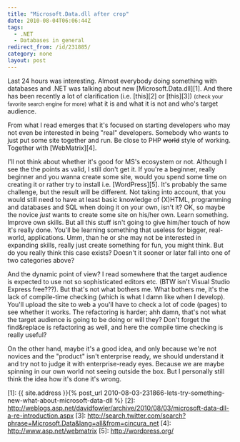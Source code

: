 ```yaml
---
title: "Microsoft.Data.dll after crop"
date: 2010-08-04T06:06:44Z
tags:
  - .NET
  - Databases in general
redirect_from: /id/231885/
category: none
layout: post
---
```

Last 24 hours was interesting. Almost everybody doing something with databases and .NET was talking about new [Microsoft.Data.dll][1]. And there has been recently a lot of clarification (i.e. [this][2] or [this][3]) <small>(check your favorite search engine for more)</small> what it is and what it is not and who's target audience.

From what I read emerges that it's focused on starting developers who may not even be interested in being "real" developers. Somebody who wants to just put some site together and run. Be close to PHP <del>world</del> style of working. Together with [WebMatrix][4].

I'll not think about whether it's good for MS's ecosystem or not. Although I see the the points as valid, I still don't get it. If you're a beginner, really beginner and you wanna create some site, would you spend some time on creating it or rather try to install i.e. [WordPress][5]. It's probably the same challenge, but the result will be different. Not taking into account, that you would still need to have at least basic knowledge of (X)HTML, programming and databases and SQL when doing it on your own, isn't it? OK, so maybe the novice _just_ wants to create some site on his/her own. Learn something. Improve own skills. But all this stuff isn't going to give him/her touch of how it's really done. You'll be learning something that useless for bigger, real-world, applications. Umm, than he or she may not be interested in expanding skills, really just create something for fun, you might think. But do you really think this case exists? Doesn't it sooner or later fall into one of two categories above?

And the dynamic point of view? I read somewhere that the target audience is expected to use not so sophisticated editors etc. (BTW isn't Visual Studio Express free???). But that's not what bothers me. What bothers me, it's the lack of compile-time checking (which is what I damn like when I develop). You'll upload the site to web a you'll have to check a lot of code (pages) to see whether it works. The refactoring is harder; ahh damn, that's not what the target audience is going to be doing or will they? Don't forget the find&replace is refactoring as well, and here the compile time checking is really useful?

On the other hand, maybe it's a good idea, and only because we're not novices and the "product" isn't enterprise ready, we should understand it and try not to judge it with enterprise-ready eyes. Because we are maybe spinning in our own world not seeing outside the box. But I personally still think the idea how it's done it's wrong.

[1]: {{ site.address }}{% post_url 2010-08-03-231866-lets-try-something-new-what-about-microsoft-data-dll %}
[2]: http://weblogs.asp.net/davidfowler/archive/2010/08/03/microsoft-data-dll-a-re-introduction.aspx
[3]: http://search.twitter.com/search?phrase=Microsoft.Data&lang=all&from=cincura_net
[4]: http://www.asp.net/webmatrix
[5]: http://wordpress.org/